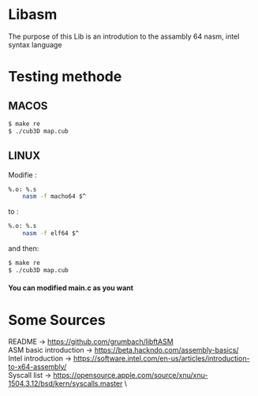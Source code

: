 # Libasm
The purpose of this Lib is an introdution to the assambly 64 nasm, intel syntax language

# Testing methode
## MACOS
```sh
$ make re
$ ./cub3D map.cub
```
## LINUX
Modifie :
```sh
%.o: %.s
	nasm -f macho64 $^
```
to :
```sh
%.o: %.s
	nasm -f elf64 $^
```
and then:
```sh
$ make re
$ ./cub3D map.cub
```
#### You can modified main.c as you want

# Some Sources

README -> https://github.com/grumbach/libftASM \
ASM basic introduction -> https://beta.hackndo.com/assembly-basics/ \
Intel introduction -> https://software.intel.com/en-us/articles/introduction-to-x64-assembly/ \
Syscall list -> https://opensource.apple.com/source/xnu/xnu-1504.3.12/bsd/kern/syscalls.master \
